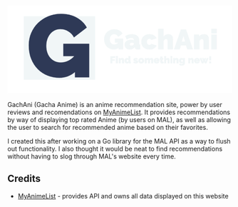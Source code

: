 ![GachAni](public/GachAni.png)

GachAni (Gacha Anime) is an anime recommendation site, power by user reviews and recomendations on [MyAnimeList](https://myanimelist.net). It provides recommendations by way of displaying top rated Anime (by users on MAL), as well as allowing the user to search for recommended anime based on their favorites.

I created this after working on a Go library for the MAL API as a way to flush out functionality. I also thought it would be neat to find recommendations without having to slog through MAL's website every time.


## Credits
<ul>
    <li>
        <a href="https://myanimelist.net" target="_blank"
            >MyAnimeList</a
        > - provides API and owns all data displayed on this
        website
    </li>
</ul>
